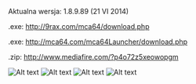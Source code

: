 Aktualna wersja: 1.8.9.89 (21 VI 2014)

.exe: http://9rax.com/mca64/download.php

.exe: http://mca64.com/mca64Launcher/download.php

.zip: http://www.mediafire.com/?p4o72z5xeowopgm

![Alt text](http://i.imgur.com/xwZjbrk.png)
![Alt text](http://i.imgur.com/byafi6h.png)
![Alt text](http://i.imgur.com/2xyS3Du.png)
![Alt text](http://i.imgur.com/AdtylA4.png)
